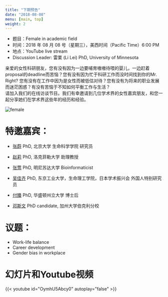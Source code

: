 ```yaml
---
title: "下期预告"
date: "2018-08-08"
menu: [main, top]
weight: 2
---
```



- 题目：Female in academic field
- 时间：2018 年 08 月 08 号（星期三），美西时间（Pacific Time）6:00 PM
- 地点：YouTube live stream 
- Discussion Leader: 雷栗 (Li Lei) PhD, University of Minnesota

亲爱的女性科研朋友，您有没有因为一边要哺育嗷嗷待喂的婴儿，一边赶着proposal的deadline而苦恼？您有没有因为忙于科研工作而没时间找到你的Mr. Right? 您有没有在工作中因为是女性而被低估对待？您有没有为将来的职业发展而迷茫困惑？有没有苦恼于不知如何平衡工作与生活？<br>
请加入我们的在线访谈节目。我们有幸邀请到几位学术界的女性嘉宾朋友，和您一起分享她们在学术界这些年的经历和经验。<br>

![female](https://imgur.com/SXzAS1A.jpg)

# 特邀嘉宾：

- [张蔚](http://www.bio.pku.edu.cn/teacher_dis_oa.php?cid=146&&teaid=728) PhD, 北京大学 生命科学学院 研究员

- [赵莉](https://www.rockefeller.edu/our-scientists/heads-of-laboratories/1157-li-zhao/) PhD, 洛克菲勒大学 助理教授

- [张莺](https://www.msi.umn.edu/users/zhan2142) PhD, 明尼苏达大学 Bioinformaticist 

- [吴佳齐](https://www.researchgate.net/profile/Jiaqi_Wu14) PhD, 东京工业大学，生命理工学院，日本学术振兴会 外国人特别研究员

- [付臻](https://www.linkedin.com/in/daisy-zhen-fu-3a003138/) PhD, 华盛顿州立大学 博士后

- [邓斯文](http://plantandmicrobiology.berkeley.edu/profile/sdeng) PhD candidate, 加州大学伯克利分校

# 议题：

- Work-life balance
- Career development
- Gender bias in workplace

# 幻灯片和Youtube视频

{{< youtube id="OymhU5Abcy0" autoplay="false" >}}


